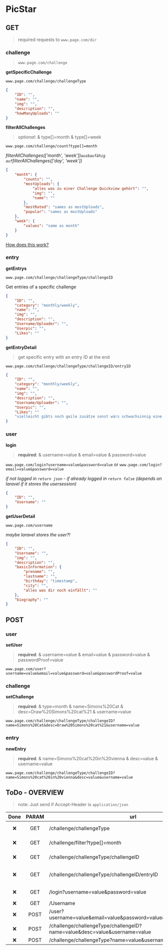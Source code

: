 # PicStar

## GET

> required requests to `www.page.com/dir`

### challenge

> `www.page.com/challenge`

**getSpecificChallenge**

`www.page.com/challenge/challengeType `

```json
{
	"ID": "",
	"name": "",
	"img": "",
	"description": "",
	"howManyUploads": ""
}
```

**filterAllChallenges**

> _optional_: & type[]=month & type[]=week

`www.page.com/challenge/count?type[]=month`

_filterAllChallenges(['month', 'week'])` ausbaufähig auf `filterAllChallenges(['day', 'week'])_

```json
{
	"month": {
		"counts": "",
		"mostUploads": {
			"alles was zu einer Challenge Quickview gehört": "",
			"img": "",
			"name": ""
		},
		"mostRated": "sames as mostUploads",
		"popular": "sames as mostUploads"
	},
	"week": {
		"values": "same as month"
	}
}
```

[How does this work?](http://stackoverflow.com/questions/1763508/passing-arrays-as-url-parameter)

### entry

**getEntrys**

`www.page.com/challenge/challengeType/challengeID`

Get entries of a specific challenge

```json
{
	"ID": "",
	"category": "monthly/weekly",
	"name": "",
	"img": "",
	"description": "",
	"Username/Uploader": "",
	"Userpic": "",
	"Likes": ""
}
```

**getEntryDetail**

> get specific entry with an entry ID at the end

`www.page.com/challenge/challengeType/challengeID/entryID` 

```json
{
	"ID": "",
	"category": "monthly/weekly",
	"name": "",
	"img": "",
	"description": "",
	"Username/Uploader": "",
	"Userpic": "",
	"Likes": ""
	"vielleicht gibts noch geile zusätze sonst wärs schwachsinnig eine eigene Funktion im Backend zu machen"
}
```

### user

**login**

> **required**: & username=value & email=value & password=value

`www.page.com/login?username=value&password=value`
or
`www.page.com/login?email=value&password=value`

_if not logged in `return json` - if already logged in `return false` (depends on laravel if it stores the usersession)_

```json
{
	"ID": "",
	"Username": ""
}
```

**getUserDetail**

`www.page.com/username`

_maybe laravel stores the user?!_

```json
{
	"ID": "",
	"Username": "",
	"img": "",
	"description": "",
	"basicInformation": {
		"prename": "",
		"lastname": "",
		"birthday": "timestamp",
		"city": "",
		"alles was dir noch einfällt": ""
	},
	"biography": ""
}
```

## POST

### user

**setUser**

> **required**: & username=value & email=value & password=value & passwordProof=value 

`www.page.com/user?username=value&email=value&password=value&passwordProof=value`

### challenge

**setChallenge**

> **required**: & type=month & name=Simons%20Cat & desc=Draw%20Simons%20cat%21 & username=value

`www.page.com/challenge/challengeType/challengeID?name=Simons%20Cat&desc=Draw%20Simons%20cat%21&username=value`

### entry

**newEntry**

> **required**: & name=Simons%20cat%20in%20vienna & desc=value & username=value

`www.page.com/challenge/challengeType/challengeID?name=Simons%20cat%20in%20vienna&desc=value&username=value`

## 

## ToDo - OVERVIEW

> note: Just send if Accept-Header is `application/json`

| Done | PARAM | url                                  | Description 
| :---:| :---: | ------------------------             | --- 
| :x:  | GET   | /challenge/challengeType             | get all challenges _challengeType = month, day, week,..._
| :x:  | GET   | /challenge/filter?type[]=month       | filters all challenges into Popular, Most Uploads, etc., see above
| :x:  | GET   | /challenge/challengeType/challengeID | get all entrys from e.g.: /challenge/monthly/244225
| :x:  | GET   | /challenge/challengeType/challengeID/entryID | get specific entry from challenge. E.g.: /challenge/monthly/244225/412423
| :x:  | GET   | /login?username=value&password=value | login - is this save? better solution please :bowtie:
| :x:  | GET   | /Username                            | returns all userinformation
| :x:  | POST  | /user?username=value&email=value&password=value&passwordProof=value | add new user
| :x:  | POST  | /challenge/challengeType/challengeID?name=value&desc=value&username=value | add new entry
| :x:  | POST  | /challenge/challengeType?name=value&username=value | add new challenge







